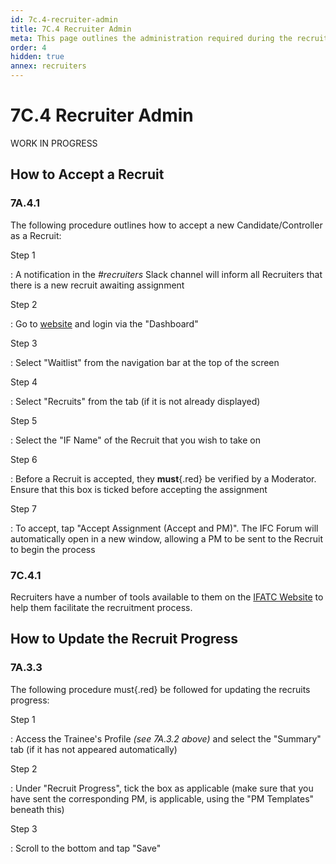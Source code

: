 ```yaml
---
id: 7c.4-recruiter-admin
title: 7C.4 Recruiter Admin
meta: This page outlines the administration required during the recruitment process.
order: 4
hidden: true
annex: recruiters
---
```


# 7C.4 Recruiter Admin



WORK IN PROGRESS



## How to Accept a Recruit



### 7A.4.1

The following procedure outlines how to accept a new Candidate/Controller as a Recruit:



Step 1

: A notification in the *#recruiters* Slack channel will inform all Recruiters that there is a new recruit awaiting assignment



Step 2

: Go to [website](https://if-atc.com) and login via the "Dashboard"



Step 3

: Select "Waitlist" from the navigation bar at the top of the screen



Step 4

: Select "Recruits" from the tab (if it is not already displayed)



Step 5

: Select the "IF Name" of the Recruit that you wish to take on



Step 6

: Before a Recruit is accepted, they **must**{.red} be verified by a Moderator. Ensure that this box is ticked before accepting the assignment



Step 7

: To accept, tap "Accept Assignment (Accept and PM)". The IFC Forum will automatically open in a new window, allowing a PM to be sent to the Recruit to begin the process















### 7C.4.1

Recruiters have a number of tools available to them on the [IFATC Website](https://if-atc.com) to help them facilitate the recruitment process. 





## How to Update the Recruit Progress



### 7A.3.3

The following procedure must{.red} be followed for updating the recruits progress:



Step 1

: Access the Trainee's Profile *(see 7A.3.2 above)* and select the "Summary" tab (if it has not appeared automatically)



Step 2

: Under "Recruit Progress", tick the box as applicable (make sure that you have sent the corresponding PM, is applicable, using the "PM Templates" beneath this)



Step 3

: Scroll to the bottom and tap "Save"

